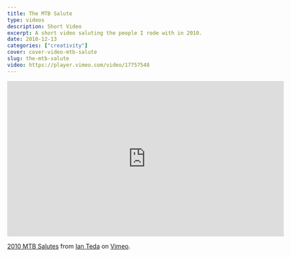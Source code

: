 ```yaml
---
title: The MTB Salute
type: videos
description: Short Video
excerpt: A short video saluting the people I rode with in 2010.
date: 2010-12-13
categories: ["creativity"]
cover: cover-video-mtb-salute
slug: the-mtb-salute
video: https://player.vimeo.com/video/17757548
---
```


<iframe src="https://player.vimeo.com/video/17757548" width="640" height="360" frameborder="0" webkitallowfullscreen mozallowfullscreen allowfullscreen></iframe>
<p><a href="https://vimeo.com/17757548">2010 MTB Salutes</a> from <a href="https://vimeo.com/ianteda">Ian Teda</a> on <a href="https://vimeo.com">Vimeo</a>.</p>